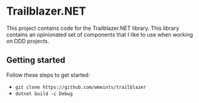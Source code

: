 # Trailblazer.NET
This project contains code for the Trailblazer.NET library. This library contains 
an opinionated set of components that I like to use when working on DDD projects. 

## Getting started
Follow these steps to get started:

 - `git clone https://github.com/wmeints/trailblazer`
 - `dotnet build -c Debug`

